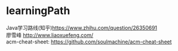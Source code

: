 # learningPath
Java学习路线(知乎)https://www.zhihu.com/question/26350691
<br/>廖雪峰 http://www.liaoxuefeng.com/
<br/>acm-cheat-sheet: https://github.com/soulmachine/acm-cheat-sheet
